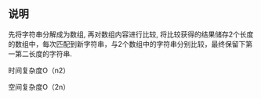 ## 说明

先将字符串分解成为数组, 再对数组内容进行比较, 将比较获得的结果储存2个长度的数组中，每次匹配到新字符串，与2个数组中的字符串分别比较，最终保留下第一第二长度的字符串.

时间复杂度O（n2）

空间复杂度O（2n）

